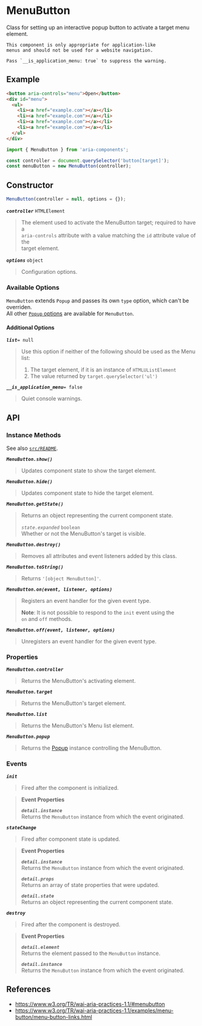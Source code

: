 MenuButton
==========

Class for setting up an interactive popup button to activate a target menu element.

```
This component is only appropriate for application-like
menus and should not be used for a website navigation.

Pass `__is_application_menu: true` to suppress the warning.
```

## Example

```html
<button aria-controls="menu">Open</button>
<div id="menu">
  <ul>
    <li><a href="example.com"></a></li>
    <li><a href="example.com"></a></li>
    <li><a href="example.com"></a></li>
    <li><a href="example.com"></a></li>
  </ul>
</div>
```

```javascript
import { MenuButton } from 'aria-components';

const controller = document.querySelector('button[target]');
const menuButton = new MenuButton(controller);
```

## Constructor

```javascript
MenuButton(controller = null, options = {});
```

_**`controller`**_ `HTMLElement`  
> The element used to activate the MenuButton target; required to have a  
> `aria-controls` attribute with a value matching the `id` attribute value of the  
> target element.

_**`options`**_ `object`  
> Configuration options.

### Available Options

`MenuButton` extends `Popup` and passes its own `type` option, which can't be overriden.  
All other [`Popup` options](../Popup/README.md) are available for `MenuButton`.

#### Additional Options

_**`list`**_`= null`  
> Use this option if neither of the following should be used as the Menu list:  
> 1. The target element, if it is an instance of `HTMLUListElement`
> 2. The value returned by `target.querySelector('ul')`

_**`__is_application_menu`**_`= false`  
> Quiet console warnings.

## API

### Instance Methods

See also [`src/README`](../).

_**`MenuButton.show()`**_  
> Updates component state to show the target element.

_**`MenuButton.hide()`**_  
> Updates component state to hide the target element.

_**`MenuButton.getState()`**_  
> Returns an object representing the current component state.
>
> _`state.expanded`_ `boolean`  
> Whether or not the MenuButton's target is visible.

_**`MenuButton.destroy()`**_  
> Removes all attributes and event listeners added by this class.

_**`MenuButton.toString()`**_  
> Returns `'[object MenuButton]'`.

_**`MenuButton.on(event, listener, options)`**_  
> Registers an event handler for the given event type.  
>
> **Note**: It is not possible to respond to the `init` event using the  
> `on` and `off` methods.

_**`MenuButton.off(event, listener, options)`**_  
> Unregisters an event handler for the given event type.

### Properties

_**`MenuButton.controller`**_  
> Returns the MenuButton's activating element.

_**`MenuButton.target`**_  
> Returns the MenuButton's target element.

_**`MenuButton.list`**_  
> Returns the MenuButton's Menu list element.

_**`MenuButton.popup`**_  
> Returns the [Popup](https://github.com/goodguyry/AriaComponents/blob/master/src/Popup) instance controlling the MenuButton.

### Events

_**`init`**_  
> Fired after the component is initialized.

> **Event Properties**
> 
> _**`detail.instance`**_  
> Returns the `MenuButton` instance from which the event originated.  

_**`stateChange`**_  
> Fired after component state is updated.

> **Event Properties**
> 
> _**`detail.instance`**_  
> Returns the `MenuButton` instance from which the event originated.  
>
> _**`detail.props`**_  
> Returns an array of state properties that were updated.  
>
> _**`detail.state`**_  
> Returns an object representing the current component state.

_**`destroy`**_  
> Fired after the component is destroyed.

> **Event Properties**
> 
> _**`detail.element`**_  
> Returns the element passed to the `MenuButton` instance.  
> 
> _**`detail.instance`**_  
> Returns the `MenuButton` instance from which the event originated.  

## References

- https://www.w3.org/TR/wai-aria-practices-1.1/#menubutton
- https://www.w3.org/TR/wai-aria-practices-1.1/examples/menu-button/menu-button-links.html
